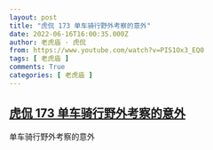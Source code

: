 ```yaml
---
layout: post
title: "虎侃 173 单车骑行野外考察的意外"
date: 2022-06-16T16:00:35.000Z
author: 老虎庙 · 虎侃
from: https://www.youtube.com/watch?v=PIS1Ox3_EQ0
tags: [ 老虎庙 ]
comments: True
categories: [ 老虎庙 ]
---
```

<!--1655395235000-->
[虎侃 173 单车骑行野外考察的意外](https://www.youtube.com/watch?v=PIS1Ox3_EQ0)
------

<div>
单车骑行野外考察的意外
</div>
